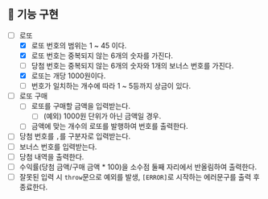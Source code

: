 ## 📃 기능 구현

- [ ] 로또
  - [x] 로또 번호의 범위는 1 ~ 45 이다.
  - [x] 로또 번호는 중복되지 않는 6개의 숫자를 가진다.
  - [ ] 당첨 번호는 중복되지 않는 6개의 숫자와 1개의 보너스 번호를 가진다.
  - [x] 로또는 개당 1000원이다.
  - [ ] 번호가 일치하는 개수에 따라 1 ~ 5등까지 상금이 있다.
- [ ] 로또 구매
  - [ ] 로또를 구매할 금액을 입력받는다.
    - [ ] (예외) 1000원 단위가 아닌 금액일 경우.
  - [ ] 금액에 맞는 개수의 로또를 발행하여 번호를 출력한다.
- [ ] 당첨 번호를 `,`를 구분자로 입력받는다.
- [ ] 보너스 번호를 입력받는다.
- [ ] 당첨 내역을 출력한다.
- [ ] 수익률(당첨 금액/구매 금액 \* 100)을 소수점 둘째 자리에서 반올림하여 출력한다.
- [ ] 잘못된 입력 시 `throw`문으로 예외를 발생, `[ERROR]`로 시작하는 에러문구를 출력 후 종료한다.
